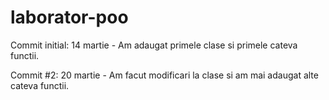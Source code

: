 # laborator-poo

Commit initial: 14 martie - Am adaugat primele clase si primele cateva functii.

Commit #2: 20 martie - Am facut modificari la clase si am mai adaugat alte cateva functii.
